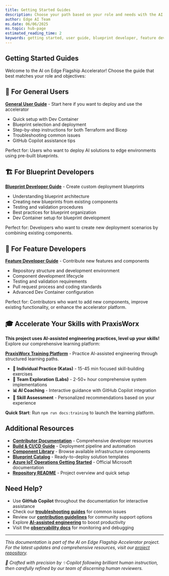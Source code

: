 ```yaml
---
title: Getting Started Guides
description: Choose your path based on your role and needs with the AI on Edge Flagship Accelerator
author: Edge AI Team
ms.date: 06/06/2025
ms.topic: hub-page
estimated_reading_time: 2
keywords: getting started, user guide, blueprint developer, feature developer, edge AI setup
---
```


## Getting Started Guides

Welcome to the AI on Edge Flagship Accelerator! Choose the guide that best matches your role and objectives:

## 🚀 For General Users

**[General User Guide](general-user.md)** - Start here if you want to deploy and use the accelerator

- Quick setup with Dev Container
- Blueprint selection and deployment
- Step-by-step instructions for both Terraform and Bicep
- Troubleshooting common issues
- GitHub Copilot assistance tips

Perfect for: Users who want to deploy AI solutions to edge environments using pre-built blueprints.

## 🏗️ For Blueprint Developers

**[Blueprint Developer Guide](blueprint-developer.md)** - Create custom deployment blueprints

- Understanding blueprint architecture
- Creating new blueprints from existing components
- Testing and validation procedures
- Best practices for blueprint organization
- Dev Container setup for blueprint development

Perfect for: Developers who want to create new deployment scenarios by combining existing components.

## 🔧 For Feature Developers

**[Feature Developer Guide](feature-developer.md)** - Contribute new features and components

- Repository structure and development environment
- Component development lifecycle
- Testing and validation requirements
- Pull request process and coding standards
- Advanced Dev Container configuration

Perfect for: Contributors who want to add new components, improve existing functionality, or enhance the accelerator platform.

## 🎓 Accelerate Your Skills with PraxisWorx

**This project uses AI-assisted engineering practices, level up your skills!** Explore our comprehensive learning platform:

**[PraxisWorx Training Platform](/praxisworx/)** - Practice AI-assisted engineering through structured learning paths.

- **🥋 Individual Practice (Katas)** - 15-45 min focused skill-building exercises
- **🧪 Team Exploration (Labs)** - 2-50+ hour comprehensive system implementations
- **📊 AI Coaching** - Interactive guidance with GitHub Copilot integration
- **🎯 Skill Assessment** - Personalized recommendations based on your experience

**Quick Start**: Run `npm run docs:training` to launch the learning platform.

## Additional Resources

- **[Contributor Documentation](/docs/contributing/)** - Comprehensive developer resources
- **[Build & CI/CD Guide](/docs/build-cicd/)** - Deployment pipeline and automation
- **[Component Library](/src/)** - Browse available infrastructure components
- **[Blueprint Catalog](/blueprints/)** - Ready-to-deploy solution templates
- **[Azure IoT Operations Getting Started][iot-ops-quickstart]** - Official Microsoft documentation
- **[Repository README](/README.md)** - Project overview and quick setup

## Need Help?

- Use **GitHub Copilot** throughout the documentation for interactive assistance
- Check our **[troubleshooting guides](general-user.md#troubleshooting)** for common issues
- Review our **[contribution guidelines](/docs/contributing/contributing.md)** for community support options
- Explore **[AI-assisted engineering](/docs/contributing/ai-assisted-engineering.md)** to boost productivity
- Visit the **[observability docs](/docs/observability/)** for monitoring and debugging

---

*This documentation is part of the AI on Edge Flagship Accelerator project. For the latest updates and comprehensive resources, visit our [project repository][project-repo].*

[iot-ops-quickstart]: https://learn.microsoft.com/azure/iot-operations/get-started-end-to-end-sample/quickstart-deploy
[project-repo]: {{REPO_URL}}

<!-- markdownlint-disable MD036 -->
*🤖 Crafted with precision by ✨Copilot following brilliant human instruction,
then carefully refined by our team of discerning human reviewers.*
<!-- markdownlint-enable MD036 -->
